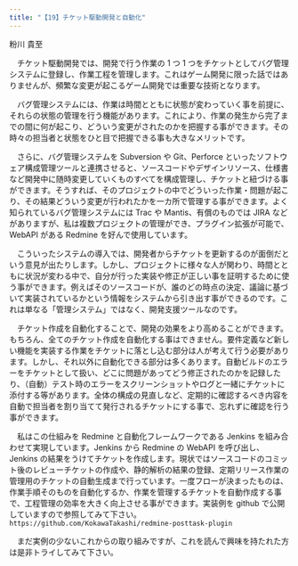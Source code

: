 ```yaml
---
title: "【19】チケット駆動開発と自動化"
---
```



粉川 貴至


　チケット駆動開発では、開発で行う作業の 1 つ 1 つをチケットとしてバグ管理システムに登録し、作業工程を管理します。これはゲーム開発に限った話ではありませんが、頻繁な変更が起こるゲーム開発では重要な技術となります。

　バグ管理システムには、作業は時間とともに状態が変わっていく事を前提に、それらの状態の管理を行う機能があります。これにより、作業の発生から完了までの間に何が起こり、どういう変更がされたのかを把握する事ができます。その時々の担当者と状態をひと目で把握できる事も大きなメリットです。

　さらに、バグ管理システムを Subversion や Git、Perforce といったソフトウェア構成管理ツールと連携させると、ソースコードやデザインリソース、仕様書など開発中に随時変更していくものすべてを構成管理し、チケットと紐づける事ができます。そうすれば、そのプロジェクトの中でどういった作業・問題が起こり、その結果どういう変更が行われたかを一カ所で管理する事ができます。よく知られているバグ管理システムには Trac や Mantis、有償のものでは JIRA などがありますが、私は複数プロジェクトの管理ができ、プラグイン拡張が可能で、WebAPI がある Redmine を好んで使用しています。

　こういったシステムの導入では、開発者からチケットを更新するのが面倒だという意見が出たりします。しかし、プロジェクトに様々な人が関わり、時間とともに状況が変わる中で、自分が行った実装や修正が正しい事を証明するために使う事ができます。例えばそのソースコードが、誰のどの時点の決定、議論に基づいて実装されているかという情報をシステムから引き出す事ができるのです。これは単なる「管理システム」ではなく、開発支援ツールなのです。

　チケット作成を自動化することで、開発の効果をより高めることができます。もちろん、全てのチケット作成を自動化する事はできません。要件定義など新しい機能を実装する作業をチケットに落とし込む部分は人が考えて行う必要があります。しかし、それ以外に自動化できる部分は多くあります。自動ビルドのエラーをチケットとして扱い、どこに問題があってどう修正されたのかを記録したり、（自動）テスト時のエラーをスクリーンショットやログと一緒にチケットに添付する等があります。全体の構成の見直しなど、定期的に確認するべき内容を自動で担当者を割り当てて発行されるチケットにする事で、忘れずに確認を行う事ができます。

　私はこの仕組みを Redmine と自動化フレームワークである Jenkins を組み合わせて実現しています。Jenkins から Redmine の WebAPI を呼び出し、Jenkins の結果をうけてチケットを作成します。現状ではソースコードのコミット後のレビューチケットの作成や、静的解析の結果の登録、定期リリース作業の管理用のチケットの自動生成まで行っています。一度フローが決まったものは、作業手順そのものを自動化するか、作業を管理するチケットを自動作成する事で、工程管理の効率を大きく向上させる事ができます。実装例を github で公開していますので参照してみて下さい。  
`https://github.com/KokawaTakashi/redmine-posttask-plugin`

　まだ実例の少ないこれからの取り組みですが、これを読んで興味を持たれた方は是非トライしてみて下さい。
